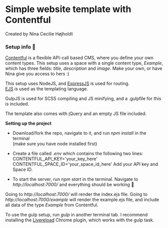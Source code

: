 # Simple website template with Contentful

Created by Nina Cecilie Højholdt

### Setup info 🍊 ###

[Contentful](https://www.contentful.com/) is a flexible API-call based CMS, where you define your own content types. 
This setup uses a space with a single content type, *Example*, which has three fields: *title*, *description* and *image*. Make your own, or have Nina give you access to hers :)

This setup uses NodeJS, and [ExpressJS](http://expressjs.com/) is used for routing.  
 [EJS](http://www.embeddedjs.com/) is used as the templating language.

GulpJS is used for SCSS compiling and JS minifying, and a .gulpfile for this is included.

The template also comes with jQuery and an empty JS file included.


**Setting up the project**
- Download/fork the repo, navigate to it, and run *npm install* in the terminal  
(make sure you have node installed first)

- Create a file called *.env* which contains the following two lines:
CONTENTFUL_API_KEY='your_key_here'
CONTENTFUL_SPACE_ID='your_space_id_here'
Add your API key and Space ID.

- To start the server, run *npm start* in the terminal. Navigate to *http://localhost:7000/* and everything should be working 🙏 

Going to *http://localhost:7000/* will render the index.ejs file.
Going to *http://localhost:7000/example* will render the example.ejs file, and include all data of the type *Example* from Contentful.


To use the gulp setup, run *gulp* in another terminal tab.
I recommend installing the [Livereload](https://chrome.google.com/webstore/detail/livereload/jnihajbhpnppcggbcgedagnkighmdlei) Chrome plugin, which works with the gulp task.
